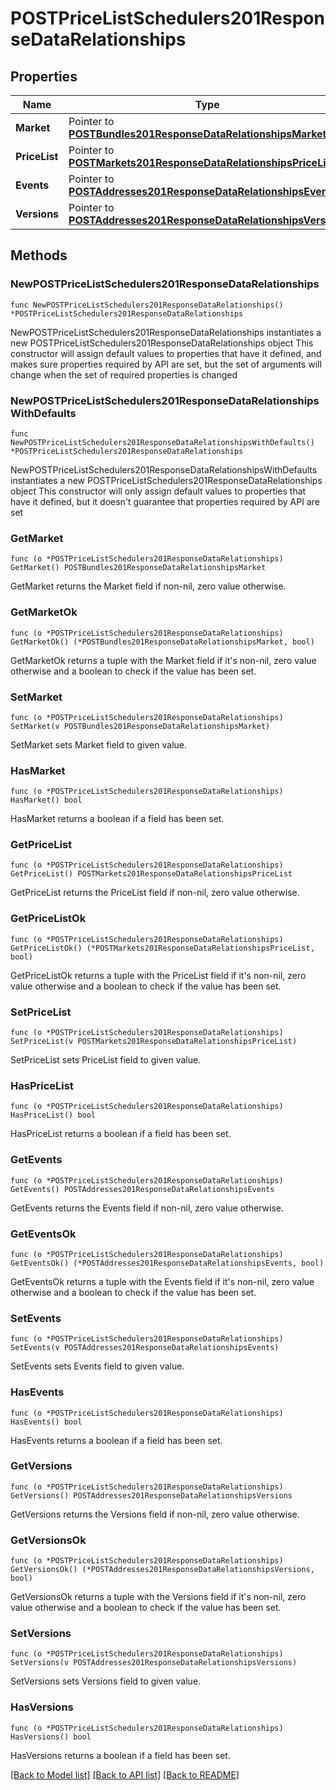# POSTPriceListSchedulers201ResponseDataRelationships

## Properties

Name | Type | Description | Notes
------------ | ------------- | ------------- | -------------
**Market** | Pointer to [**POSTBundles201ResponseDataRelationshipsMarket**](POSTBundles201ResponseDataRelationshipsMarket.md) |  | [optional] 
**PriceList** | Pointer to [**POSTMarkets201ResponseDataRelationshipsPriceList**](POSTMarkets201ResponseDataRelationshipsPriceList.md) |  | [optional] 
**Events** | Pointer to [**POSTAddresses201ResponseDataRelationshipsEvents**](POSTAddresses201ResponseDataRelationshipsEvents.md) |  | [optional] 
**Versions** | Pointer to [**POSTAddresses201ResponseDataRelationshipsVersions**](POSTAddresses201ResponseDataRelationshipsVersions.md) |  | [optional] 

## Methods

### NewPOSTPriceListSchedulers201ResponseDataRelationships

`func NewPOSTPriceListSchedulers201ResponseDataRelationships() *POSTPriceListSchedulers201ResponseDataRelationships`

NewPOSTPriceListSchedulers201ResponseDataRelationships instantiates a new POSTPriceListSchedulers201ResponseDataRelationships object
This constructor will assign default values to properties that have it defined,
and makes sure properties required by API are set, but the set of arguments
will change when the set of required properties is changed

### NewPOSTPriceListSchedulers201ResponseDataRelationshipsWithDefaults

`func NewPOSTPriceListSchedulers201ResponseDataRelationshipsWithDefaults() *POSTPriceListSchedulers201ResponseDataRelationships`

NewPOSTPriceListSchedulers201ResponseDataRelationshipsWithDefaults instantiates a new POSTPriceListSchedulers201ResponseDataRelationships object
This constructor will only assign default values to properties that have it defined,
but it doesn't guarantee that properties required by API are set

### GetMarket

`func (o *POSTPriceListSchedulers201ResponseDataRelationships) GetMarket() POSTBundles201ResponseDataRelationshipsMarket`

GetMarket returns the Market field if non-nil, zero value otherwise.

### GetMarketOk

`func (o *POSTPriceListSchedulers201ResponseDataRelationships) GetMarketOk() (*POSTBundles201ResponseDataRelationshipsMarket, bool)`

GetMarketOk returns a tuple with the Market field if it's non-nil, zero value otherwise
and a boolean to check if the value has been set.

### SetMarket

`func (o *POSTPriceListSchedulers201ResponseDataRelationships) SetMarket(v POSTBundles201ResponseDataRelationshipsMarket)`

SetMarket sets Market field to given value.

### HasMarket

`func (o *POSTPriceListSchedulers201ResponseDataRelationships) HasMarket() bool`

HasMarket returns a boolean if a field has been set.

### GetPriceList

`func (o *POSTPriceListSchedulers201ResponseDataRelationships) GetPriceList() POSTMarkets201ResponseDataRelationshipsPriceList`

GetPriceList returns the PriceList field if non-nil, zero value otherwise.

### GetPriceListOk

`func (o *POSTPriceListSchedulers201ResponseDataRelationships) GetPriceListOk() (*POSTMarkets201ResponseDataRelationshipsPriceList, bool)`

GetPriceListOk returns a tuple with the PriceList field if it's non-nil, zero value otherwise
and a boolean to check if the value has been set.

### SetPriceList

`func (o *POSTPriceListSchedulers201ResponseDataRelationships) SetPriceList(v POSTMarkets201ResponseDataRelationshipsPriceList)`

SetPriceList sets PriceList field to given value.

### HasPriceList

`func (o *POSTPriceListSchedulers201ResponseDataRelationships) HasPriceList() bool`

HasPriceList returns a boolean if a field has been set.

### GetEvents

`func (o *POSTPriceListSchedulers201ResponseDataRelationships) GetEvents() POSTAddresses201ResponseDataRelationshipsEvents`

GetEvents returns the Events field if non-nil, zero value otherwise.

### GetEventsOk

`func (o *POSTPriceListSchedulers201ResponseDataRelationships) GetEventsOk() (*POSTAddresses201ResponseDataRelationshipsEvents, bool)`

GetEventsOk returns a tuple with the Events field if it's non-nil, zero value otherwise
and a boolean to check if the value has been set.

### SetEvents

`func (o *POSTPriceListSchedulers201ResponseDataRelationships) SetEvents(v POSTAddresses201ResponseDataRelationshipsEvents)`

SetEvents sets Events field to given value.

### HasEvents

`func (o *POSTPriceListSchedulers201ResponseDataRelationships) HasEvents() bool`

HasEvents returns a boolean if a field has been set.

### GetVersions

`func (o *POSTPriceListSchedulers201ResponseDataRelationships) GetVersions() POSTAddresses201ResponseDataRelationshipsVersions`

GetVersions returns the Versions field if non-nil, zero value otherwise.

### GetVersionsOk

`func (o *POSTPriceListSchedulers201ResponseDataRelationships) GetVersionsOk() (*POSTAddresses201ResponseDataRelationshipsVersions, bool)`

GetVersionsOk returns a tuple with the Versions field if it's non-nil, zero value otherwise
and a boolean to check if the value has been set.

### SetVersions

`func (o *POSTPriceListSchedulers201ResponseDataRelationships) SetVersions(v POSTAddresses201ResponseDataRelationshipsVersions)`

SetVersions sets Versions field to given value.

### HasVersions

`func (o *POSTPriceListSchedulers201ResponseDataRelationships) HasVersions() bool`

HasVersions returns a boolean if a field has been set.


[[Back to Model list]](../README.md#documentation-for-models) [[Back to API list]](../README.md#documentation-for-api-endpoints) [[Back to README]](../README.md)


